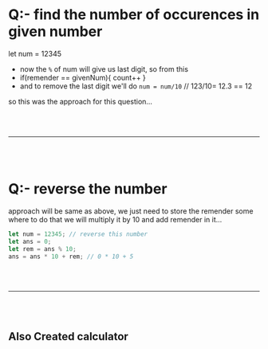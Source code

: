 # Q:- find the number of occurences in given number

let num = 12345

- now the `%` of num will give us last digit, so from this
- if(remender == givenNum){
  count++
  }
- and to remove the last digit we'll do `num = num/10` // 123/10= 12.3 == 12

so this was the approach for this question...

<br>
<br>
<hr>
<br>
<br>

# Q:- reverse the number

approach will be same as above, we just need to store the remender some where
to do that we will multiply it by 10 and add remender in it...

```js
let num = 12345; // reverse this number
let ans = 0;
let rem = ans % 10;
ans = ans * 10 + rem; // 0 * 10 + 5
```

<br>
<br>
<hr>
<br>
<br>

## Also Created calculator
